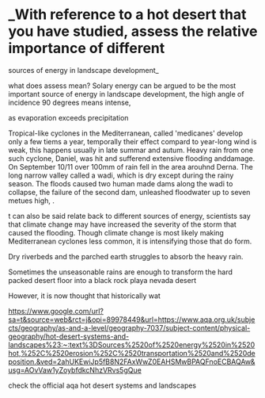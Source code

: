 # _With reference to a hot desert that you have studied, assess the relative importance of different
sources of energy in landscape development_


what does assess mean?
Solary energy can be argued to be the most important source of energy in landscape development, the high angle of incidence 90 degrees means intense,

as evaporation exceeds precipitation

Tropical-like cyclones in the Mediterranean, called 'medicanes' develop only a few tiems a year, temporally their effect compard to year-long wind is weak, this happens usually in late summar and autum. Heavy rain from one such cyclone, Daniel, was hit and sufferend extensive flooding anddamage. On September 10/11 over 100mm of rain fell in the area arouhnd Derna. The long narrow valley called a wadi, which is dry except during the rainy season. The floods caused two human made dams along the wadi to collapse, the failure of the second dam, unleashed floodwater up to seven metues high, .

t can also be said relate back to different sources of energy, scientists say that climate change may have increased the severity of the storm that caused the flooding. Though climate change is most likely making Mediterranean cyclones less common, it is intensifying those that do form.

Dry riverbeds and the parched earth struggles to absorb the heavy rain.

Sometimes the unseasonable rains are enough to transform the hard packed desert floor into a black rock playa nevada desert

However, it is now thought that historically wat

https://www.google.com/url?sa=t&source=web&rct=j&opi=89978449&url=https://www.aqa.org.uk/subjects/geography/as-and-a-level/geography-7037/subject-content/physical-geography/hot-desert-systems-and-landscapes%23:~:text%3DSources%2520of%2520energy%2520in%2520hot,%252C%2520erosion%252C%2520transportation%2520and%2520deposition.&ved=2ahUKEwiJp5fB8N2FAxWwZ0EAHSMwBPAQFnoECBAQAw&usg=AOvVaw1yZoybfdkcNhzVRvs5gQue

check the official aqa hot  desert systems and landscapes
